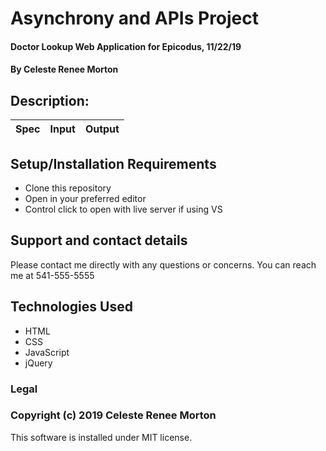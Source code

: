 # Asynchrony and APIs Project
#### Doctor Lookup Web Application for Epicodus, 11/22/19
#### By Celeste Renee Morton
## Description:
|Spec|Input|Output|
|-|-|-|
## Setup/Installation Requirements
* Clone this repository
* Open in your preferred editor
* Control click to open with live server if using VS
## Support and contact details
Please contact me directly with any questions or concerns. You can reach me at 541-555-5555
## Technologies Used
* HTML
* CSS
* JavaScript
* jQuery
### Legal
### Copyright (c) 2019 Celeste Renee Morton
This software is installed under MIT license.